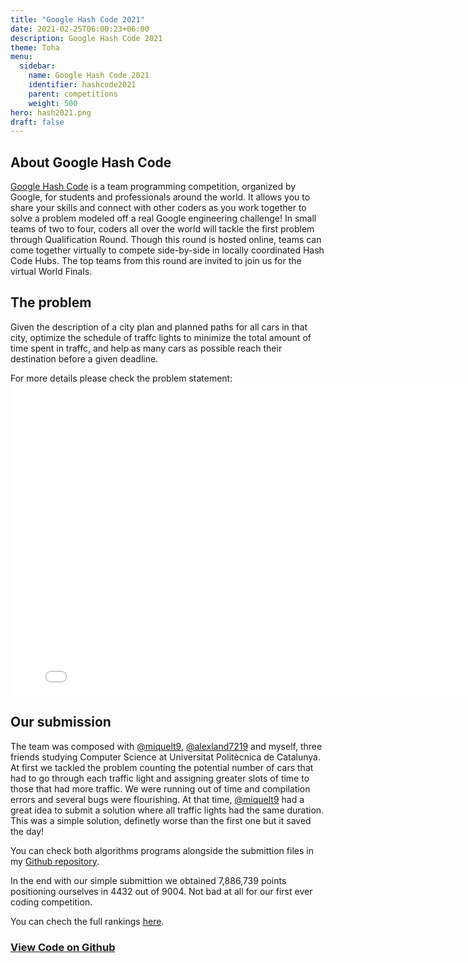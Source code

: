 ```yaml
---
title: "Google Hash Code 2021"
date: 2021-02-25T06:00:23+06:00
description: Google Hash Code 2021
theme: Toha
menu:
  sidebar:
    name: Google Hash Code 2021
    identifier: hashcode2021
    parent: competitions
    weight: 500
hero: hash2021.png
draft: false
---
```


## About Google Hash Code
[Google Hash Code](https://codingcompetitions.withgoogle.com/hashcode) is a team programming competition, organized by Google, for students and professionals around the world. It allows you to share your skills and connect with other coders as you work together to solve a problem modeled off a real Google engineering challenge! In small teams of two to four, coders all over the world will tackle the first problem through Qualification Round. Though this round is hosted online, teams can come together virtually to compete side-by-side in locally coordinated Hash Code Hubs. The top teams from this round are invited to join us for the virtual World Finals.

## The problem
Given the description of a city plan and planned paths for all cars in that city, optimize the schedule of traffc lights to minimize the total amount of time spent in traffc, and help as many cars as possible reach their destination before a given deadline.

For more details please check the problem statement:
<embed src="hashcode_2021_online_qualification_round.pdf" width="800" height="500" type="application/pdf">

## Our submission
The team was composed with [@miquelt9](https://github.com/miquelt9), [@alexland7219](https://github.com/alexland7219) and myself, three friends studying Computer Science at Universitat Politècnica de Catalunya. At first we tackled the problem counting the potential number of cars that had to go through each traffic light and assigning greater slots of time to those that had more traffic. We were running out of time and compilation errors and several bugs were flourishing. At that time, [@miquelt9](https://github.com/miquelt9) had a great idea to submit a solution where all traffic lights had the same duration. This was a simple solution, definetly worse than the first one but it saved the day! 

You can check both algorithms programs alongside the submittion files in my [Github repository](https://github.com/BernatBC/Coding-Competitions/tree/main/GoogleHashCode2021).

In the end with our simple submittion we obtained 7,886,739 points positioning ourselves in 4432 out of 9004. Not bad at all for our first ever coding competition.

You can chech the full rankings [here](https://codingcompetitions.withgoogle.com/hashcode/archive/2021).


### [View Code on Github](https://github.com/BernatBC/Coding-Competitions/tree/main/GoogleHashCode2021)